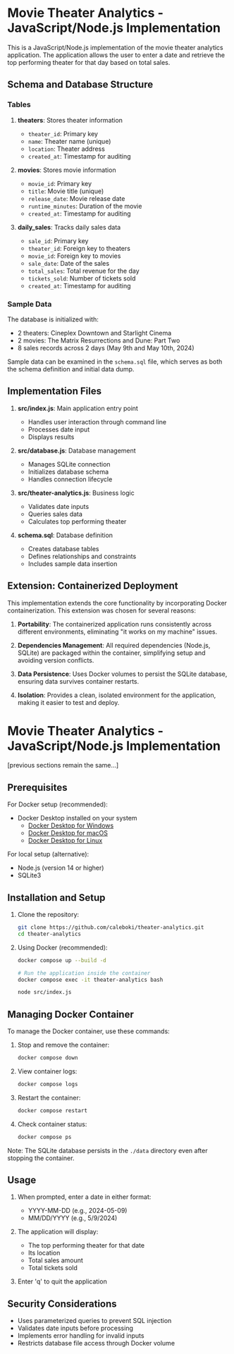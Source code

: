 # Movie Theater Analytics - JavaScript/Node.js Implementation

This is a JavaScript/Node.js implementation of the movie theater analytics application. The application allows the user to enter a date and retrieve the top performing theater for that day based on total sales.

## Schema and Database Structure

### Tables
1. **theaters**: Stores theater information
   - `theater_id`: Primary key
   - `name`: Theater name (unique)
   - `location`: Theater address
   - `created_at`: Timestamp for auditing

2. **movies**: Stores movie information
   - `movie_id`: Primary key
   - `title`: Movie title (unique)
   - `release_date`: Movie release date
   - `runtime_minutes`: Duration of the movie
   - `created_at`: Timestamp for auditing

3. **daily_sales**: Tracks daily sales data
   - `sale_id`: Primary key
   - `theater_id`: Foreign key to theaters
   - `movie_id`: Foreign key to movies
   - `sale_date`: Date of the sales
   - `total_sales`: Total revenue for the day
   - `tickets_sold`: Number of tickets sold
   - `created_at`: Timestamp for auditing

### Sample Data
The database is initialized with:
- 2 theaters: Cineplex Downtown and Starlight Cinema
- 2 movies: The Matrix Resurrections and Dune: Part Two
- 8 sales records across 2 days (May 9th and May 10th, 2024)

Sample data can be examined in the `schema.sql` file, which serves as both the schema definition and initial data dump.

## Implementation Files

1. **src/index.js**: Main application entry point
   - Handles user interaction through command line
   - Processes date input
   - Displays results

2. **src/database.js**: Database management
   - Manages SQLite connection
   - Initializes database schema
   - Handles connection lifecycle

3. **src/theater-analytics.js**: Business logic
   - Validates date inputs
   - Queries sales data
   - Calculates top performing theater

4. **schema.sql**: Database definition
   - Creates database tables
   - Defines relationships and constraints
   - Includes sample data insertion

## Extension: Containerized Deployment

This implementation extends the core functionality by incorporating Docker containerization. This extension was chosen for several reasons:

1. **Portability**: The containerized application runs consistently across different environments, eliminating "it works on my machine" issues.

2. **Dependencies Management**: All required dependencies (Node.js, SQLite) are packaged within the container, simplifying setup and avoiding version conflicts.

3. **Data Persistence**: Uses Docker volumes to persist the SQLite database, ensuring data survives container restarts.

4. **Isolation**: Provides a clean, isolated environment for the application, making it easier to test and deploy.

# Movie Theater Analytics - JavaScript/Node.js Implementation

[previous sections remain the same...]

## Prerequisites

For Docker setup (recommended):
- Docker Desktop installed on your system
  - [Docker Desktop for Windows](https://docs.docker.com/desktop/install/windows/)
  - [Docker Desktop for macOS](https://docs.docker.com/desktop/install/mac/)
  - [Docker Desktop for Linux](https://docs.docker.com/desktop/install/linux/)

For local setup (alternative):
- Node.js (version 14 or higher)
- SQLite3

## Installation and Setup

1. Clone the repository:
   ```bash
   git clone https://github.com/caleboki/theater-analytics.git
   cd theater-analytics
   ```

2. Using Docker (recommended):
   ```bash
   docker compose up --build -d

   # Run the application inside the container
   docker compose exec -it theater-analytics bash

   node src/index.js
   ```

## Managing Docker Container

To manage the Docker container, use these commands:

1. Stop and remove the container:
   ```bash
   docker compose down
   ```

2. View container logs:
   ```bash
   docker compose logs
   ```

3. Restart the container:
   ```bash
   docker compose restart
   ```

4. Check container status:
   ```bash
   docker compose ps
   ```

Note: The SQLite database persists in the `./data` directory even after stopping the container.

## Usage

1. When prompted, enter a date in either format:
   - YYYY-MM-DD (e.g., 2024-05-09)
   - MM/DD/YYYY (e.g., 5/9/2024)

2. The application will display:
   - The top performing theater for that date
   - Its location
   - Total sales amount
   - Total tickets sold

3. Enter 'q' to quit the application

## Security Considerations

- Uses parameterized queries to prevent SQL injection
- Validates date inputs before processing
- Implements error handling for invalid inputs
- Restricts database file access through Docker volume